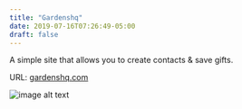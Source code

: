 ```yaml
---
title: "Gardenshq"
date: 2019-07-16T07:26:49-05:00
draft: false
---
```


A simple site that allows you to create contacts & save gifts.

URL: [gardenshq.com](gardenshq.com)

![image alt text](/gardens.png)


